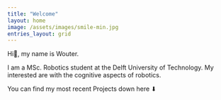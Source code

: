 ```yaml
---
title: "Welcome"
layout: home
image: /assets/images/smile-min.jpg
entries_layout: grid
---
```


Hi👋, my name is Wouter.

I am a MSc. Robotics student at the Delft University of Technology.
My interested are with the cognitive aspects of robotics.

You can find my most recent Projects down here ⬇
